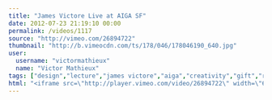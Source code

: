 ```yaml
---
title: "James Victore Live at AIGA SF"
date: 2012-07-23 21:19:10 00:00
permalink: /videos/1117
source: "http://vimeo.com/26894722"
thumbnail: "http://b.vimeocdn.com/ts/178/046/178046190_640.jpg"
user:
  username: "victormathieux"
  name: "Victor Mathieux"
tags: ["design","lecture","james victore","aiga","creativity","gift","rebel"]
html: "<iframe src=\"http://player.vimeo.com/video/26894722\" width=\"640\" height=\"360\" frameborder=\"0\" webkitAllowFullScreen mozallowfullscreen allowFullScreen></iframe>"
---
```


